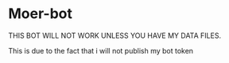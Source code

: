 # Moer-bot

THIS BOT WILL NOT WORK UNLESS YOU HAVE MY DATA FILES.

This is due to the fact that i will not publish my bot token
